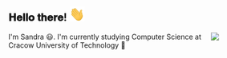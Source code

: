 <h2> 𝐇𝐞𝐥𝐥𝐨 𝐭𝐡𝐞𝐫𝐞! <img src="https://raw.githubusercontent.com/ABSphreak/ABSphreak/master/gifs/Hi.gif" width="30px"></h2>
<img align='right' src="https://media4.giphy.com/media/v1.Y2lkPTc5MGI3NjExNTJveHIxNzl2dmRkaWRiYzg2MTlzdW43aXo4ZTc3MWI4NDJpNmg4ZiZlcD12MV9pbnRlcm5hbF9naWZfYnlfaWQmY3Q9cw/AwyZ1ULV2idDqlbNb5/giphy.gif" width='100"'>
I'm Sandra 😃. I'm currently studying Computer Science at Cracow University of Technology 🐸

<!--
**sandra4747/sandra4747** is a ✨ _special_ ✨ repository because its `README.md` (this file) appears on your GitHub profile.

Here are some ideas to get you started:

- 🔭 I’m currently working on ...
- 🌱 I’m currently learning ...
- 👯 I’m looking to collaborate on ...
- 🤔 I’m looking for help with ...
- 💬 Ask me about ...
- 📫 How to reach me: ...
- 😄 Pronouns: ...
- ⚡ Fun fact: ...
-->
